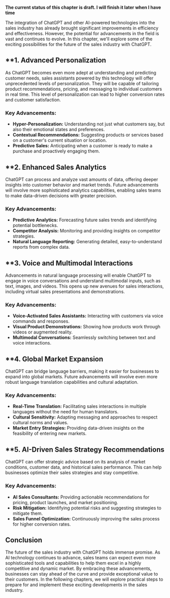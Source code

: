 **The current status of this chapter is draft. I will finish it later when I have time**

The integration of ChatGPT and other AI-powered technologies into the sales industry has already brought significant improvements in efficiency and effectiveness. However, the potential for advancements in the field is vast and continues to evolve. In this chapter, we'll explore some of the exciting possibilities for the future of the sales industry with ChatGPT.

\*\*1. **Advanced Personalization**
-----------------------------------

As ChatGPT becomes even more adept at understanding and predicting customer needs, sales assistants powered by this technology will offer unprecedented levels of personalization. They will be capable of tailoring product recommendations, pricing, and messaging to individual customers in real time. This level of personalization can lead to higher conversion rates and customer satisfaction.

### Key Advancements:

* **Hyper-Personalization:** Understanding not just what customers say, but also their emotional states and preferences.
* **Contextual Recommendations:** Suggesting products or services based on a customer's current situation or location.
* **Predictive Sales:** Anticipating when a customer is ready to make a purchase and proactively engaging them.

\*\*2. **Enhanced Sales Analytics**
-----------------------------------

ChatGPT can process and analyze vast amounts of data, offering deeper insights into customer behavior and market trends. Future advancements will involve more sophisticated analytics capabilities, enabling sales teams to make data-driven decisions with greater precision.

### Key Advancements:

* **Predictive Analytics:** Forecasting future sales trends and identifying potential bottlenecks.
* **Competitor Analysis:** Monitoring and providing insights on competitor strategies.
* **Natural Language Reporting:** Generating detailed, easy-to-understand reports from complex data.

\*\*3. **Voice and Multimodal Interactions**
--------------------------------------------

Advancements in natural language processing will enable ChatGPT to engage in voice conversations and understand multimodal inputs, such as text, images, and videos. This opens up new avenues for sales interactions, including virtual sales presentations and demonstrations.

### Key Advancements:

* **Voice-Activated Sales Assistants:** Interacting with customers via voice commands and responses.
* **Visual Product Demonstrations:** Showing how products work through videos or augmented reality.
* **Multimodal Conversations:** Seamlessly switching between text and voice interactions.

\*\*4. **Global Market Expansion**
----------------------------------

ChatGPT can bridge language barriers, making it easier for businesses to expand into global markets. Future advancements will involve even more robust language translation capabilities and cultural adaptation.

### Key Advancements:

* **Real-Time Translation:** Facilitating sales interactions in multiple languages without the need for human translators.
* **Cultural Sensitivity:** Adapting messaging and approaches to respect cultural norms and values.
* **Market Entry Strategies:** Providing data-driven insights on the feasibility of entering new markets.

\*\*5. **AI-Driven Sales Strategy Recommendations**
---------------------------------------------------

ChatGPT can offer strategic advice based on its analysis of market conditions, customer data, and historical sales performance. This can help businesses optimize their sales strategies and stay competitive.

### Key Advancements:

* **AI Sales Consultants:** Providing actionable recommendations for pricing, product launches, and market positioning.
* **Risk Mitigation:** Identifying potential risks and suggesting strategies to mitigate them.
* **Sales Funnel Optimization:** Continuously improving the sales process for higher conversion rates.

Conclusion
----------

The future of the sales industry with ChatGPT holds immense promise. As AI technology continues to advance, sales teams can expect even more sophisticated tools and capabilities to help them excel in a highly competitive and dynamic market. By embracing these advancements, businesses can stay ahead of the curve and provide exceptional value to their customers. In the following chapters, we will explore practical steps to prepare for and implement these exciting developments in the sales industry.
